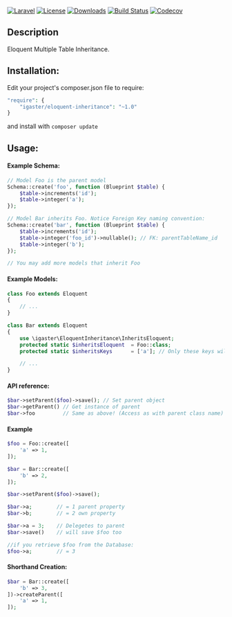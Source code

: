 [![Laravel](https://img.shields.io/badge/Laravel-5.x-orange.svg)](http://laravel.com)
[![License](http://img.shields.io/badge/license-MIT-brightgreen.svg)](https://tldrlegal.com/license/mit-license)
[![Downloads](https://img.shields.io/packagist/dt/igaster/eloquent-inheritance.svg)](https://packagist.org/packages/igaster/eloquent-inheritance)
[![Build Status](https://img.shields.io/travis/igaster/eloquent-inheritance.svg)](https://travis-ci.org/igaster/eloquent-inheritance)
[![Codecov](https://img.shields.io/codecov/c/github/igaster/eloquent-inheritance.svg)](https://codecov.io/github/igaster/eloquent-inheritance)

## Description
Eloquent Multiple Table Inheritance.

## Installation:

Edit your project's composer.json file to require:

```php
"require": {
    "igaster/eloquent-inheritance": "~1.0"
}
```
and install with `composer update`

## Usage:

#### Example Schema:

```php
// Model Foo is the parent model
Schema::create('foo', function (Blueprint $table) {
    $table->increments('id');
    $table->integer('a');
});

// Model Bar inherits Foo. Notice Foreign Key naming convention:
Schema::create('bar', function (Blueprint $table) {
    $table->increments('id');
    $table->integer('foo_id')->nullable(); // FK: parentTableName_id
    $table->integer('b');
});

// You may add more models that inherit Foo
```

#### Example Models:

```php
class Foo extends Eloquent
{
	// ...
}

class Bar extends Eloquent
{
	use \igaster\EloquentInheritance\InheritsEloquent;
	protected static $inheritsEloquent 	= Foo::class;
	protected static $inheritsKeys 		= ['a']; // Only these keys will be inherited

	// ...
}
```

#### API reference:

```php
$bar->setParent($foo)->save(); // Set parent object
$bar->getParent() // Get instance of parent
$bar->foo 		  // Same as above! (Access as with parent class name)
```

####  Example

```php
$foo = Foo::create([
    'a' => 1,
]);

$bar = Bar::create([
    'b' => 2,
]);

$bar->setParent($foo)->save();

$bar->a;        // = 1 parent property
$bar->b;        // = 2 own property

$bar->a = 3;    // Delegetes to parent
$bar->save()    // will save $foo too

//if you retrieve $foo from the Database:
$foo->a;        // = 3
```

#### Shorthand Creation:

```php
$bar = Bar::create([
    'b' => 3,
])->createParent([
    'a' => 1,
]);
```